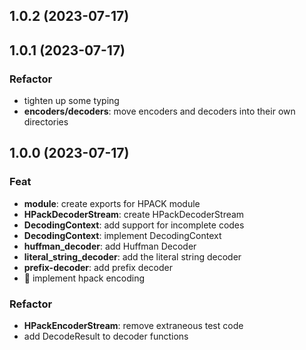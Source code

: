 ## 1.0.2 (2023-07-17)

## 1.0.1 (2023-07-17)

### Refactor

- tighten up some typing
- **encoders/decoders**: move encoders and decoders into their own directories

## 1.0.0 (2023-07-17)

### Feat

- **module**: create exports for HPACK module
- **HPackDecoderStream**: create HPackDecoderStream
- **DecodingContext**: add support for incomplete codes
- **DecodingContext**: implement DecodingContext
- **huffman_decoder**: add Huffman Decoder
- **literal_string_decoder**: add the literal string decoder
- **prefix-decoder**: add prefix decoder
- 🎸 implement hpack encoding

### Refactor

- **HPackEncoderStream**: remove extraneous test code
- add DecodeResult to decoder functions
